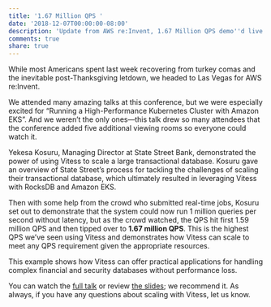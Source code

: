 ```yaml
---
title: '1.67 Million QPS '
date: '2018-12-07T00:00:00-08:00'
description: 'Update from AWS re:Invent, 1.67 Million QPS demo''d live'
comments: true
share: true
---
```

While most Americans spent last week recovering from turkey comas and the inevitable post-Thanksgiving letdown, we headed to Las Vegas for AWS re:Invent. 

We attended many amazing talks at this conference, but we were especially excited for “Running a High-Performance Kubernetes Cluster with Amazon EKS”. And we weren’t the only ones—this talk drew so many attendees that the conference added five additional viewing rooms so everyone could watch it. 

Yekesa Kosuru, Managing Director at State Street Bank, demonstrated the power of using Vitess to scale a large transactional database. Kosuru gave an overview of State Street’s process for tackling the challenges of scaling their transactional database, which ultimately resulted in leveraging Vitess with RocksDB and Amazon EKS. 

Then with some help from the crowd who submitted real-time jobs, Kosuru set out to demonstrate that the system could now run 1 million queries per second without latency, but as the crowd watched, the QPS hit first 1.59 million QPS and then tipped over to **1.67 million QPS**. This is the highest QPS we’ve seen using Vitess and demonstrates how Vitess can scale to meet any QPS requirement given the appropriate resources. 

This example shows how Vitess can offer practical applications for handling complex financial and security databases without performance loss. 

You can watch the [full talk](https://www.youtube.com/watch?v=YQWt6wdAZMU&app=desktop) or review [the slides](https://www.slideshare.net/AmazonWebServices/running-a-highperformance-kubernetes-cluster-with-amazon-eks-con318r1-aws-reinvent-2018); we recommend it. As always, if you have any questions about scaling with Vitess, let us know.
